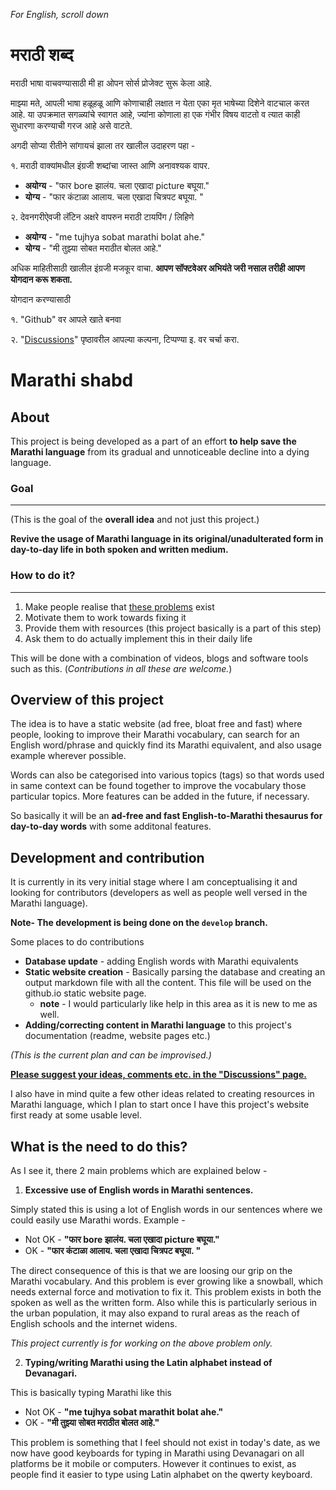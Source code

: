 *For English, scroll down*

# मराठी शब्द

मराठी भाषा वाचवण्यासाठी मी हा ओपन सोर्स प्रोजेक्ट सुरू केला आहे. 

माझ्या मते, आपली भाषा हळूहळू आणि कोणाचाही लक्षात न येता एका मृत भाषेच्या दिशेने वाटचाल करत आहे. 
या उपक्रमात सगळ्यांचे स्वागत आहे, ज्यांना कोणाला हा एक गंभीर विषय वाटतो व त्यात काही सुधारणा करण्याची गरज आहे असे वाटते. 

अगदी सोप्या रीतीने सांगायचं झाला तर खालील उदाहरण पहा - 

१. मराठी वाक्यांमधील इंग्रजी शब्दांचा जास्त आणि अनावश्यक वापर.

  - **अयोग्य** - "फार bore झालंय. चला एखादा picture बघूया."
  - **योग्य** - "फार कंटाळा आलाय. चला एखादा चित्रपट बघूया. "

२. देवनगरीऐवजी लॅटिन अक्षरे वापरुन मराठी टायपिंग / लिहिणे

  - **अयोग्य** - "me tujhya sobat marathi bolat ahe."
  - **योग्य** - "मी तुझ्या सोबत मराठीत बोलत आहे."

अधिक माहितीसाठी खालील इंग्रजी मजकूर वाचा.
**आपण सॉफ्टवेअर अभियंते जरी नसाल तरीही आपण योगदान करू शकता.**

योगदान करण्यासाठी 

१. "Github" वर आपले खाते बनवा 

२. "[Discussions](https://github.com/mukta-strot/marathi-shabd/discussions)" पृष्ठावरील आपल्या कल्पना, टिप्पण्या इ. वर चर्चा करा.

# Marathi shabd

## About

This project is being developed as a part of an effort **to help save the Marathi 
language** from its gradual and unnoticeable decline into a dying language.


### Goal
---

(This is the goal of the **overall idea** and not just this project.)

**Revive the usage of Marathi language in its original/unadulterated
form in day-to-day life in both spoken and written medium.**


### How to do it?

---

1. Make people realise that [these problems](#problems) exist
2. Motivate them to work towards fixing it
3. Provide them with resources (this project basically is a part of this step)
4. Ask them to do actually implement this in their daily life

This will be done with a combination of videos, blogs and software tools
such as this.
(*Contributions in all these are welcome.*)

## Overview of this project

The idea is to have a static website (ad free, bloat free and fast) where 
people, looking to improve their Marathi vocabulary, can search for an English 
word/phrase and quickly find its Marathi equivalent, and also usage example 
wherever possible.

Words can also be categorised into various topics (tags) so that words used in
same context can be found together to improve the vocabulary those particular 
topics. More features can be added in the future, if necessary.

So basically it will be an **ad-free and fast English-to-Marathi thesaurus for 
day-to-day words** with some additonal features.

## Development and contribution
It is currently in its very initial stage where I am conceptualising it and
looking for contributors (developers as well as people well versed in the
Marathi language).

**Note- The development is being done on the `develop` branch.**

Some places to do contributions

- **Database update** - adding English words with Marathi equivalents
- **Static website creation** - Basically parsing the database and creating an 
output markdown file with all the content. This file will be used on the 
github.io static website page. 
  - **note** - I would particularly like help in this area as it is new to me as
well.
- **Adding/correcting content in Marathi language** to this project's 
documentation (readme, website pages etc.)

*(This is the current plan and can be improvised.)*

**[Please suggest your ideas, comments etc. in the "Discussions"
page.](https://github.com/mukta-strot/marathi-shabd/discussions)**

I also have in mind quite a few other ideas related to creating resources in 
Marathi language, which I plan to start once I have this project's website first
 ready at some usable level.

## What is the need to do this?<a name="problems"></a>

As I see it, there 2 main problems which are explained below -

1. **Excessive use of English words in Marathi sentences.**

Simply stated this is using a lot of English words in our sentences where 
we could easily use Marathi words. Example - 

  - Not OK - **"फार bore झालंय. चला एखादा picture बघूया."** 
  - OK - **"फार कंटाळा आलाय. चला एखादा चित्रपट बघूया. "**

 The direct consequence of this is that we are loosing our grip on the Marathi
vocabulary. And this problem is ever growing like a snowball, which needs
external force and motivation to fix it. This problem exists in both the spoken
as well as the written form. Also while this is particularly serious in the 
urban population, it may also expand to rural areas as the reach of English 
schools and the internet widens. 

*This project currently is for working on the above problem only.*

2. **Typing/writing Marathi using the Latin alphabet instead of Devanagari.** 

This is basically typing Marathi like this 

   - Not OK - **"me tujhya sobat marathit bolat ahe."**
   - OK - **"मी तुझ्या सोबत मराठीत बोलत आहे."**
   
This problem is something that I feel should not exist in today's date, as we 
now have good keyboards for typing in Marathi using Devanagari on all platforms 
be it mobile or computers.  However it continues to exist, as people find it 
easier to type using Latin alphabet on the qwerty keyboard.
